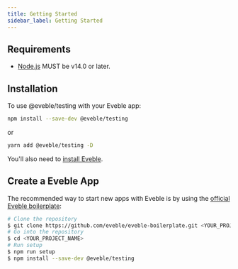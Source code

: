 ```yaml
---
title: Getting Started
sidebar_label: Getting Started
---
```


## Requirements

- [Node.js][nodejs] MUST be v14.0 or later.

## Installation

To use @eveble/testing with your Eveble app:

```bash
npm install --save-dev @eveble/testing
```

or

```bash
yarn add @eveble/testing -D
```

You'll also need to [install Eveble][eveble-installation].

## Create a Eveble App

The recommended way to start new apps with Eveble is by using the [official Eveble boilerplate][eveble-boilerplate]:

```bash
# Clone the repository
$ git clone https://github.com/eveble/eveble-boilerplate.git <YOUR_PROJECT_NAME>
# Go into the repository
$ cd <YOUR_PROJECT_NAME>
# Run setup
$ npm run setup
$ npm install --save-dev @eveble/testing
```

[package-homepage]: https://eveble.github.io/testing/
[nodejs]: https://nodejs.org/
[eveble-installation]: https://eveble.github.com/docs/01-the-basics/02-installation
[eveble-boilerplate]: https://github.com/eveble/eveble-boilerplate
[eveble-testing]: https://github.com/eveble/testing

